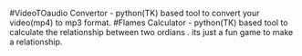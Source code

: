 #VideoTOaudio Convertor - python(TK) based tool to convert your video(mp4) to mp3 format.
#Flames Calculator - python(TK) based tool to calculate the relationship between two ordians . its just a fun game to make a relationship.
